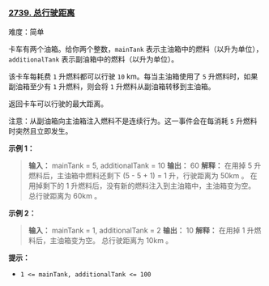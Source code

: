 ### [2739\. 总行驶距离](https://leetcode.cn/problems/total-distance-traveled/)

难度：简单

卡车有两个油箱。给你两个整数，`mainTank` 表示主油箱中的燃料（以升为单位），`additionalTank` 表示副油箱中的燃料（以升为单位）。

该卡车每耗费 `1` 升燃料都可以行驶 `10` km。每当主油箱使用了 `5` 升燃料时，如果副油箱至少有 `1` 升燃料，则会将 `1` 升燃料从副油箱转移到主油箱。

返回卡车可以行驶的最大距离。

注意：从副油箱向主油箱注入燃料不是连续行为。这一事件会在每消耗 `5` 升燃料时突然且立即发生。

**示例 1：**

> **输入：** mainTank = 5, additionalTank = 10
> **输出：** 60
> **解释：**
> 在用掉 5 升燃料后，主油箱中燃料还剩下 (5 - 5 + 1) = 1 升，行驶距离为 50km 。
> 在用掉剩下的 1 升燃料后，没有新的燃料注入到主油箱中，主油箱变为空。
> 总行驶距离为 60km 。

**示例 2：**

> **输入：** mainTank = 1, additionalTank = 2
> **输出：** 10
> **解释：**
> 在用掉 1 升燃料后，主油箱变为空。
> 总行驶距离为 10km 。

**提示：**

- `1 <= mainTank, additionalTank <= 100`
